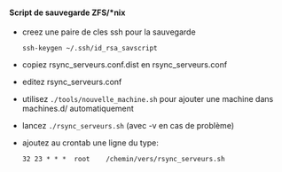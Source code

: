 #### Script de sauvegarde ZFS/*nix ####

- creez une paire de cles ssh pour la sauvegarde

  `ssh-keygen ~/.ssh/id_rsa_savscript`

- copiez rsync_serveurs.conf.dist en rsync_serveurs.conf
- editez rsync_serveurs.conf
- utilisez `./tools/nouvelle_machine.sh` pour ajouter une machine dans machines.d/ automatiquement
- lancez `./rsync_serveurs.sh` (avec -v en cas de problème)
- ajoutez au crontab une ligne du type:

  `32 23 * * *	root	/chemin/vers/rsync_serveurs.sh`
 

